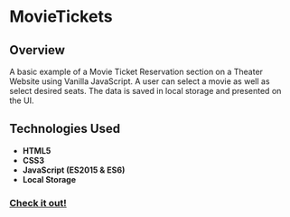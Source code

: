 # MovieTickets

## Overview
A basic example of a Movie Ticket Reservation section on a Theater Website using Vanilla JavaScript. A user can select a movie as well as select desired seats. The data is saved in local storage and presented on the UI.

## Technologies Used
* **HTML5**
* **CSS3**
* **JavaScript (ES2015 & ES6)**
* **Local Storage**

### [Check it out!](https://alu1868.github.io/MovieTickets/)